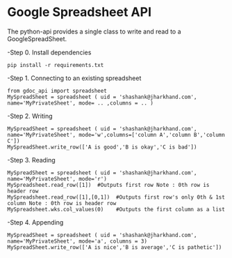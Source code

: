 Google Spreadsheet API
=======================

The python-api provides a single class to write and read to a GoogleSpreadSheet.

-Step 0. Install dependencies

    pip install -r requirements.txt

-Step 1. Connecting to an existing spreadsheet

    from gdoc_api import spreadsheet
    MySpreadSheet = spreadsheet ( uid = 'shashank@jharkhand.com', name='MyPrivateSheet', mode= .. ,columns = .. )

-Step 2. Writing     

    MySpreadSheet = spreadsheet ( uid = 'shashank@jharkhand.com', name='MyPrivateSheet', mode='w',columns=['column A','column B','column C'])
    MySpreadSheet.write_row(['A is good','B is okay','C is bad'])

-Step 3. Reading

    MySpreadSheet = spreadsheet ( uid = 'shashank@jharkhand.com', name='MyPrivateSheet', mode='r')
    MySpreadsheet.read_row([1])  #Outputs first row Note : 0th row is header row
    MySpreadsheet.read_row([1],[0,1])  #Outputs first row's only 0th & 1st column Note : 0th row is header row
    MySpreadsheet.wks.col_values(0)    #Outputs the first column as a list

-Step 4. Appending

    MySpreadSheet = spreadsheet ( uid = 'shashank@jharkhand.com', name='MyPrivateSheet', mode='a', columns = 3)
    MySpreadSheet.write_row(['A is nice','B is average','C is pathetic'])

